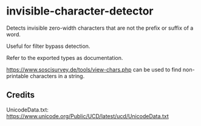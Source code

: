 # invisible-character-detector

Detects invisible zero-width characters that are not the prefix or suffix of a word.

Useful for filter bypass detection.

Refer to the exported types as documentation.

https://www.soscisurvey.de/tools/view-chars.php can be used to find non-printable characters in a string.

## Credits

UnicodeData.txt: https://www.unicode.org/Public/UCD/latest/ucd/UnicodeData.txt
